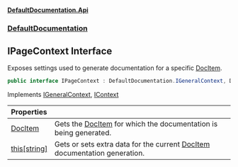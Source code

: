 #### [DefaultDocumentation\.Api](../../index.md 'index')
### [DefaultDocumentation](../../index.md#DefaultDocumentation 'DefaultDocumentation')

## IPageContext Interface

Exposes settings used to generate documentation for a specific [DocItem](../Models/DocItem/index.md 'DefaultDocumentation\.Models\.DocItem')\.

```csharp
public interface IPageContext : DefaultDocumentation.IGeneralContext, DefaultDocumentation.IContext
```

Implements [IGeneralContext](../IGeneralContext/index.md 'DefaultDocumentation\.IGeneralContext'), [IContext](../IContext/index.md 'DefaultDocumentation\.IContext')

| Properties | |
| :--- | :--- |
| [DocItem](DocItem.md 'DefaultDocumentation\.IPageContext\.DocItem') | Gets the [DocItem](../Models/DocItem/index.md 'DefaultDocumentation\.Models\.DocItem') for which the documentation is being generated\. |
| [this\[string\]](this[string].md 'DefaultDocumentation\.IPageContext\.this\[string\]') | Gets or sets extra data for the current [DocItem](../Models/DocItem/index.md 'DefaultDocumentation\.Models\.DocItem') documentation generation\. |
